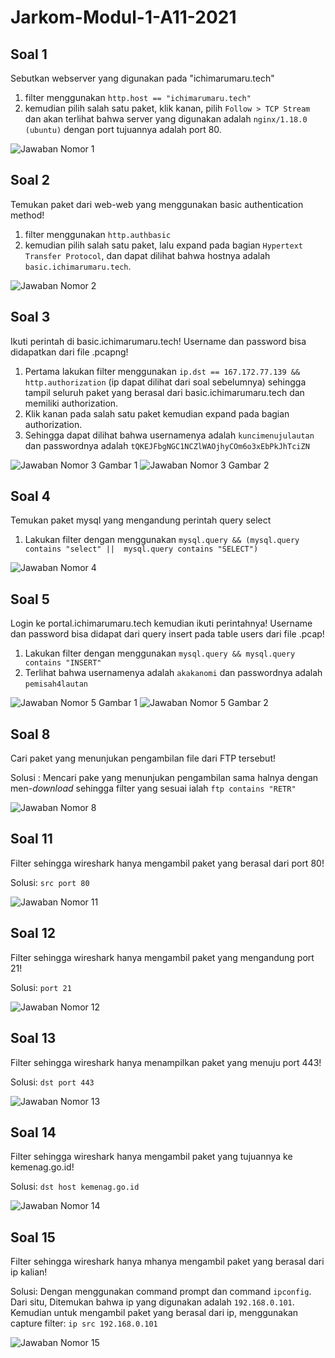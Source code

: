 # Jarkom-Modul-1-A11-2021

## Soal 1
Sebutkan webserver yang digunakan pada "ichimarumaru.tech"

1. filter menggunakan `http.host == "ichimarumaru.tech"`
2. kemudian pilih salah satu paket, klik kanan, pilih `Follow > TCP Stream` dan akan terlihat bahwa server yang digunakan adalah `nginx/1.18.0 (ubuntu)` dengan port tujuannya adalah port 80.

![Jawaban Nomor 1](images/nomor1gambar1.jpg)

## Soal 2
Temukan paket dari web-web yang menggunakan basic authentication method!

1. filter menggunakan `http.authbasic`
2. kemudian pilih salah satu paket, lalu expand pada bagian `Hypertext Transfer Protocol`, dan dapat dilihat bahwa hostnya adalah `basic.ichimarumaru.tech`.

![Jawaban Nomor 2](images/nomor2gambar1.jpg)

## Soal 3
Ikuti perintah di basic.ichimarumaru.tech! Username dan password bisa didapatkan dari file .pcapng!

1. Pertama lakukan filter menggunakan `ip.dst == 167.172.77.139 && http.authorization` (ip dapat dilihat dari soal sebelumnya) sehingga tampil seluruh paket yang berasal dari basic.ichimarumaru.tech dan memiliki authorization.
2. Klik kanan pada salah satu paket kemudian expand pada bagian authorization.
3. Sehingga dapat dilihat bahwa usernamenya adalah `kuncimenujulautan` dan passwordnya adalah `tQKEJFbgNGC1NCZlWAOjhyCOm6o3xEbPkJhTciZN`

![Jawaban Nomor 3 Gambar 1](images/nomor3gambar1.jpg)
![Jawaban Nomor 3 Gambar 2](images/nomor3gambar2.jpg)

## Soal 4
Temukan paket mysql yang mengandung perintah query select

1. Lakukan filter dengan menggunakan `mysql.query && (mysql.query contains "select" ||  mysql.query contains "SELECT")`

![Jawaban Nomor 4](images/nomor4gambar1.jpg)

## Soal 5
Login ke portal.ichimarumaru.tech kemudian ikuti perintahnya! Username dan password bisa didapat dari query insert pada table users dari file .pcap!

1. Lakukan filter dengan menggunakan `mysql.query && mysql.query contains "INSERT"`
2. Terlihat bahwa usernamenya adalah `akakanomi` dan passwordnya adalah `pemisah4lautan`

![Jawaban Nomor 5 Gambar 1](images/nomor5gambar1.jpg)
![Jawaban Nomor 5 Gambar 2](images/nomor5gambar2.jpg)

## Soal 8
Cari paket yang menunjukan pengambilan file dari FTP tersebut!

Solusi : Mencari pake yang menunjukan pengambilan sama halnya dengan men-*download* sehingga filter yang sesuai ialah ```ftp contains "RETR"```

![Jawaban Nomor 8](images/nomor8gambar1.jpg)

## Soal 11
Filter sehingga wireshark hanya mengambil paket yang berasal dari port 80! 

Solusi: ```src port 80```

![Jawaban Nomor 11](images/nomor11gambar1.PNG)

## Soal 12
Filter sehingga wireshark hanya mengambil paket yang mengandung port 21!

Solusi: ```port 21```

![Jawaban Nomor 12](images/nomor12gambar1.PNG)

## Soal 13
Filter sehingga wireshark hanya menampilkan paket yang menuju port 443!

Solusi: ```dst port 443```

![Jawaban Nomor 13](images/nomor13gambar1.PNG)

## Soal 14
Filter sehingga wireshark hanya mengambil paket yang tujuannya ke kemenag.go.id!

Solusi: ```dst host kemenag.go.id```

![Jawaban Nomor 14](images/nomor14gambar1.PNG)

## Soal 15
Filter sehingga wireshark hanya mhanya mengambil paket yang berasal dari ip kalian!

Solusi:
Dengan menggunakan command prompt dan command ```ipconfig```. Dari situ, Ditemukan bahwa ip yang digunakan adalah ```192.168.0.101```. 
Kemudian untuk mengambil paket yang berasal dari ip, menggunakan capture filter: ```ip src 192.168.0.101``` 

![Jawaban Nomor 15](images/nomor15gambar1.PNG)

